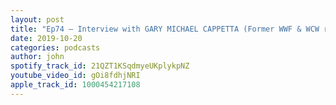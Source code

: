 ```yaml
---
layout: post
title: "Ep74 – Interview with GARY MICHAEL CAPPETTA (Former WWF & WCW ring announcer)"
date: 2019-10-20
categories: podcasts
author: john
spotify_track_id: 21QZT1KSqdmyeUKplykpNZ
youtube_video_id: gOi8fdhjNRI
apple_track_id: 1000454217108
---
```

